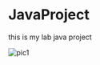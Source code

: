# JavaProject

this is my lab java project

![pic1](https://github.com/yc692254/JavaProject/tree/main/images/1.jpg)
